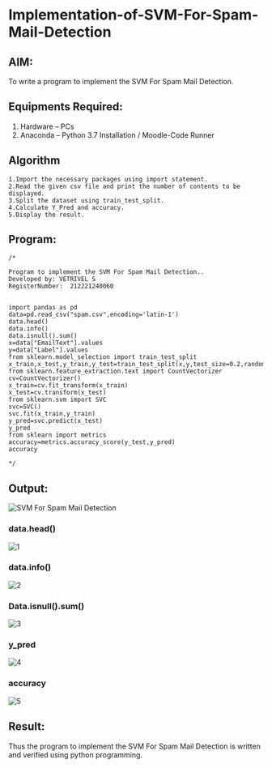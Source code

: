 # Implementation-of-SVM-For-Spam-Mail-Detection

## AIM:
To write a program to implement the SVM For Spam Mail Detection.

## Equipments Required:
1. Hardware – PCs
2. Anaconda – Python 3.7 Installation / Moodle-Code Runner

## Algorithm
~~~
1.Import the necessary packages using import statement. 
2.Read the given csv file and print the number of contents to be displayed. 
3.Split the dataset using train_test_split. 
4.Calculate Y_Pred and accuracy. 
5.Display the result.
~~~
## Program:
```
/*

Program to implement the SVM For Spam Mail Detection..
Developed by: VETRIVEL S
RegisterNumber:  212221240060


import pandas as pd
data=pd.read_csv("spam.csv",encoding='latin-1')
data.head()
data.info()
data.isnull().sum()
x=data["EmailText"].values
y=data["Label"].values
from sklearn.model_selection import train_test_split 
x_train,x_test,y_train,y_test=train_test_split(x,y,test_size=0.2,random_state=0)
from sklearn.feature_extraction.text import CountVectorizer
cv=CountVectorizer()
x_train=cv.fit_transform(x_train)
x_test=cv.transform(x_test)
from sklearn.svm import SVC
svc=SVC()
svc.fit(x_train,y_train)
y_pred=svc.predict(x_test)
y_pred
from sklearn import metrics
accuracy=metrics.accuracy_score(y_test,y_pred)
accuracy
  
*/
```

## Output:
![SVM For Spam Mail Detection](sam.png)

### data.head()
![1](https://user-images.githubusercontent.com/95363138/174320744-ebacec80-e4bf-4cb5-a417-46ff092c24bb.png)

### data.info()
![2](https://user-images.githubusercontent.com/95363138/174320764-82c55d1c-e06f-4905-ba66-f55517c1a332.png)

### Data.isnull().sum()
![3](https://user-images.githubusercontent.com/95363138/174320772-8fba71ab-2332-4e0d-9632-9881a622499a.png)

### y_pred
![4](https://user-images.githubusercontent.com/95363138/174320792-6ce5a00c-aaa2-41ec-a41e-f06ba5e60972.png)

### accuracy
![5](https://user-images.githubusercontent.com/95363138/174320816-40f3197c-d14d-4027-a931-43aa4c8464cc.png)



## Result:
Thus the program to implement the SVM For Spam Mail Detection is written and verified using python programming.
